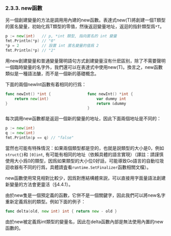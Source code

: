 ### 2.3.3. new函數

另一個創建變量的方法是調用用內建的new函數。表達式new(T)將創建一個T類型的匿名變量，初始化爲T類型的零值，然後返迴變量地址，返迴的指針類型爲`*T`。

```Go
p := new(int)   // p, *int 類型, 指向匿名的 int 變量
fmt.Println(*p) // "0"
*p = 2          // 設置 int 匿名變量的值爲 2
fmt.Println(*p) // "2"
```

用new創建變量和普通變量聲明語句方式創建變量沒有什麽區别，除了不需要聲明一個臨時變量的名字外，我們還可以在表達式中使用new(T)。換言之，new函數類似是一種語法醣，而不是一個新的基礎概念。

下面的兩個newInt函數有着相同的行爲：

```Go
func newInt() *int {                func newInt() *int {
	return new(int)                     var dummy int
}                                       return &dummy
                                    }
```

每次調用new函數都是返迴一個新的變量的地址，因此下面兩個地址是不同的：

```Go
p := new(int)
q := new(int)
fmt.Println(p == q) // "false"
```

當然也可能有特殊情況：如果兩個類型都是空的，也就是説類型的大小是0，例如`struct{}`和 `[0]int`, 有可能有相同的地址（依賴具體的語言實現）（譯註：請謹慎使用大小爲0的類型，因爲如果類型的大小位0好話，可能導致Go語言的自動垃圾迴收器有不同的行爲，具體請査看`runtime.SetFinalizer`函數相關文檔）。

new函數使用常見相對比較少，因爲對應結構體來説，可以直接用字面量語法創建新變量的方法會更靈活（§4.4.1）。

由於new隻是一個預定義的函數，它併不是一個關鍵字，因此我們可以將new名字重新定義爲别的類型。例如下面的例子：

```Go
func delta(old, new int) int { return new - old }
```

由於new被定義爲int類型的變量名，因此在delta函數內部是無法使用內置的new函數的。

